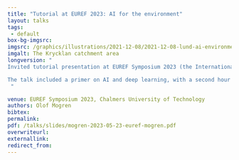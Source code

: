 ```yaml
---
title: "Tutorial at EUREF 2023: AI for the environment"
layout: talks
tags:
 - default
box-bg-imgsrc: 
imgsrc: /graphics/illustrations/2021-12-08/2021-12-08-lund-ai-environment.png
imgalt: The Krycklan catchment area
longversion: "
Invited tutorial presentation at EUREF Symposium 2023 (the International Association of Geodesy (IAG) Reference Frame Sub-Commission for Europe).

The talk included a primer on AI and deep learning, with a second hour focusing on AI for the environment and some examples of activities that are being carried out at RISE, including remote sensing, image processing, and soundscape analysis.
 "

venue: EUREF Symposium 2023, Chalmers University of Technology
authors: Olof Mogren
bibtex: 
permalink:
pdf: /talks/slides/mogren-2023-05-23-euref-mogren.pdf
overwriteurl: 
externallink: 
redirect_from:
---
```

